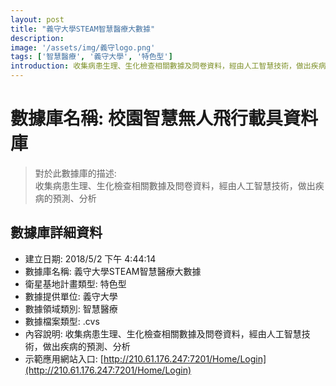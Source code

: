 ```yaml
---
layout: post
title: "義守大學STEAM智慧醫療大數據"
description: 
image: '/assets/img/義守logo.png'
tags: ['智慧醫療', '義守大學', '特色型']
introduction: 收集病患生理、生化檢查相關數據及問卷資料，經由人工智慧技術，做出疾病的預測、分析
---
```


# 數據庫名稱: 校園智慧無人飛行載具資料庫

> 對於此數據庫的描述: <br>
> 收集病患生理、生化檢查相關數據及問卷資料，經由人工智慧技術，做出疾病的預測、分析

## 數據庫詳細資料

+ 建立日期: 2018/5/2 下午 4:44:14	
+ 數據庫名稱: 義守大學STEAM智慧醫療大數據
+ 衛星基地計畫類型: 特色型
+ 數據提供單位: 義守大學
+ 數據領域類別: 智慧醫療
+ 數據檔案類型: .cvs	
+ 內容說明: 收集病患生理、生化檢查相關數據及問卷資料，經由人工智慧技術，做出疾病的預測、分析 
+ 示範應用網站入口: [http://210.61.176.247:7201/Home/Login](http://210.61.176.247:7201/Home/Login)						